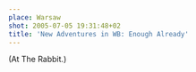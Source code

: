 ```yaml
---
place: Warsaw
shot: 2005-07-05 19:31:48+02
title: 'New Adventures in WB: Enough Already'
---
```


(At The Rabbit.)
